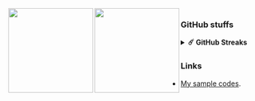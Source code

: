 <a href="https://github.com/Nyoho">
  <img align="left" height="170px" src="https://github-readme-stats.vercel.app/api?username=Nyoho&show_icons=true&theme=dracula" />
</a>
<a href="https://github.com/Nyoho">
  <img align="left" height="170px" src="https://github-readme-stats.vercel.app/api/top-langs/?username=Nyoho&layout=compact&show_icons=true&theme=dracula" />
</a>

### GitHub stuffs

<details>	
  <summary><b>☄️ GitHub Streaks</b></summary>

  <br />
  <img height="180em" src="https://github-readme-streak-stats.herokuapp.com/?user=Nyoho&hide_border=true" />
</details>

### Links

- [My sample codes](https://github.com/NyohoSampleCodes).
